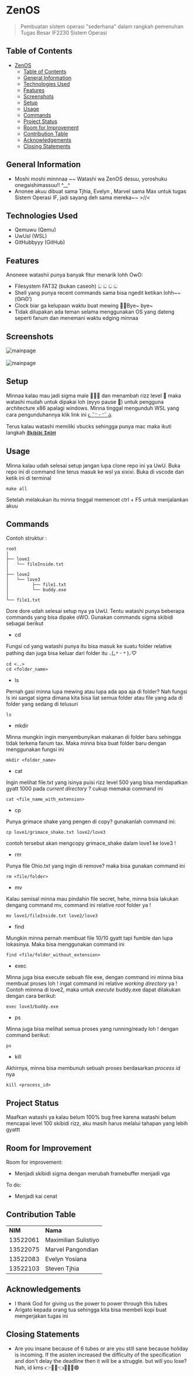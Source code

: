 # ZenOS
> Pembuatan sistem operasi "sederhana" dalam rangkah pemenuhan Tugas Besar IF2230 Sistem Operasi

## Table of Contents
- [ZenOS](#zenos)
  - [Table of Contents](#table-of-contents)
  - [General Information](#general-information)
  - [Technologies Used](#technologies-used)
  - [Features](#features)
  - [Screenshots](#screenshots)
  - [Setup](#setup)
  - [Usage](#usage)
  - [Commands](#commands)
  - [Project Status](#project-status)
  - [Room for Improvement](#room-for-improvement)
  - [Contribution Table](#contribution-table)
  - [Acknowledgements](#acknowledgements)
  - [Closing Statements](#closing-statements)


## General Information
- Moshi moshi minnnaa ~~ Watashi wa ZenOS desuu, yoroshuku onegaishimassuu!! ^__^
- Anonee akuu dibuat sama Tjhia, Evelyn , Marvel sama Max untuk tugas Sistem Operasi IF, jadi sayang deh sama mereka~~ >//<


## Technologies Used
- Qemuwu (Qemu)
- UwUsl (WSL)
- GitHubbyyy (GitHub)


## Features
Anoneee watashii punya banyak fitur menarik lohh OwO:
- Filesystem FAT32 (bukan caseoh) ඞ ඞ ඞ ඞ
- Shell yang punya recent commands sama bisa ngedit ketikan lohh~~ (ʘᗩʘ’)
- Clock biar ga kelupaan waktu buat mewing 🧏🤫Bуe~ bye~
- Tidak dilupakan ada teman selama menggunakan OS yang dateng seperti fanum dan menemani waktu edging minnaa


## Screenshots
![mainpage](./img/mainpage.png)<br/><br/>
![mainpage](./img/clock.png)
<!-- If you have screenshots you'd like to share, include them here. -->


## Setup
Minnaa kalau mau jadi sigma male 🤫🧏‍♂️ dan menambah rizz level 🥵 maka watashi mudah untuk dipakai loh (eyyo pause 🤨) untuk pengguna architecture x86 apalagi windows. Minna tinggal mengunduh WSL yang cara pengunduhannya klik link ini [૮ ˶ᵔ ᵕ ᵔ˶ ა](https://docs.google.com/document/d/1Zt3yzP_OEiFz8g2lHlpBNNr9qUyXghFNeQlAeQpAaII/edit#heading=h.z69qt6rveqcu).

Terus kalau watashi memiliki vbucks sehingga punya mac maka ikuti langkah [𝕾𝖐𝖎𝖇𝖎𝖉𝖎 𝕿𝖔𝖎𝖑𝖊𝖙](https://docs.google.com/document/d/1ae_Oa9bAdc7qvV7qTsOvSGIus6RocsTJJSOl64Det0o/edit#heading=h.mdl18ntcayin)


## Usage
Minna kalau udah selesai setup jangan lupa clone repo ini ya UwU. Buka repo ini di command line terus masuk ke wsl ya xixixi. Buka di vscode dan ketik ini di terminal

```shell
make all
```

Setelah melakukan itu minna tinggal memencet ctrl + F5 untuk menjalankan akuu

## Commands

Contoh struktur :
```shell
root
│
├── love1
│   └── fileInside.txt
│
├── love2
│   └── love3
│         ├── file1.txt
│         └── buddy.exe
│
└── file1.txt
```
Dore dore udah selesai setup nya ya UwU. Tentu watashi punya beberapa commands yang bisa dipake oWO. Gunakan commands sigma skibidi sebagai berikut

- cd

Fungsi cd yang watashi punya itu bisa masuk ke suatu folder relative pathing dan juga bisa keluar dari folder itu ⸜(｡˃ ᵕ ˂ )⸝♡
````shell
cd <..> 
cd <folder_name>
````

- ls

Pernah gasi minna lupa mewing atau lupa ada apa aja di folder? Nah fungsi ls ini sangat sigma dimana kita bisa liat semua folder atau file yang ada di folder yang sedang di telusuri
````shell
ls
````

- mkdir

Minna mungkin ingin menyembunyikan makanan di folder baru sehingga tidak terkena fanum tax. Maka minna bisa buat folder baru dengan menggunakan fungsi ini
````shell
mkdir <folder_name>
````

- cat

Ingin melihat file.txt yang isinya puisi rizz level 500 yang bisa mendapatkan gyatt 1000 pada *current directory* ? cukup memakai command ini
````shell
cat <file_name_with_extension>
````
- cp

Punya grimace shake yang pengen di copy? gunakanlah command ini:

````shell
cp love1/grimace_shake.txt love2/love3
````
contoh tersebut akan mengcopy grimace_shake dalam love1 ke love3 !

- rm

Punya file Ohio.txt yang ingin di remove? maka bisa gunakan command ini
````shell
rm <file/folder>
````

- mv

Kalau semisal minna mau pindahin file secret, hehe, minna bsia lakukan dengang command mv, command ini relative *root* folder ya !

````shell
mv love1/fileInside.txt love2/love3
````

- find

Mungkin minna pernah membuat file 10/10 gyatt tapi fumble dan lupa lokasinya. Maka bisa menggunakan command ini
````shell
find <file/folder_without_extension>
````

- exec

Minna juga bisa execute sebuah file exe, dengan command ini minna bisa membuat proses loh ! ingat command ini relative *working directory* ya ! Contoh minnna di love2, maka untuk *execute* buddy.exe dapat dilakukan dengan cara berikut:

````shell
exec love3/buddy.exe
````

- ps

Minna juga bisa melihat semua proses yang running/ready loh ! dengan command berikut:
````shell
ps
````

- kill

Akhirnya, minna bisa membunuh sebuah proses berdasarkan *process id* nya

````shell
kill <process_id>
````
## Project Status
Maafkan watashi ya kalau belum 100% bug free karena watashi belum mencapai level 100 skibidi rizz, aku masih harus melalui tahapan yang lebih gyattt


## Room for Improvement

Room for improvement:
- Menjadi skibidi sigma dengan merubah framebuffer menjadi vga

To do:
- Menjadi kai cenat

## Contribution Table
<table>
    <tr>
      <td><b>NIM</b></td>
      <td><b>Nama</b></td>
    </tr>
    <tr>
      <td>13522061</td>
      <td>Maximilian Sulistiyo</td>
    </tr>
    <tr>
      <td>13522075</td>
      <td>Marvel Pangondian</td>
    </tr>
    <tr>
      <td>13522083</td>
      <td>Evelyn Yosiana</td>
    </tr>
    <tr>
      <td>13522103</td>
      <td>Steven Tjhia</td>
    </tr>
</table>


## Acknowledgements
- I thank God for giving us the power to power through this tubes
- Arigato kepada orang tua sehingga kita bisa membeli kopi buat mengerjakan tugas ini


## Closing Statements
- Are you insane because of 6 tubes or are you still sane because holiday is incoming. If the asisten increased the difficulty of the specification and don't delay the deadline then it will be a struggle. but will you lose? Nah, id kms 👉🔴🔵👈🤞🤌🫴🟣


<!-- Optional -->
<!-- ## License -->
<!-- This project is open source and available under the [... License](). -->

<!-- You don't have to include all sections - just the one's relevant to your project -->